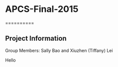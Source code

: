 # APCS-Final-2015
==========

Project Information
----------

Group Members: Sally Bao and Xiuzhen (Tiffany) Lei

Hello
